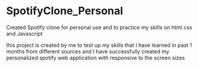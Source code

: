 # SpotifyClone_Personal
Created Spotify clone for personal use and to practice my skills on html css and Javascript

this project is created by me to test up my skills that I have learned in past 1 months from different sources and I have successfully created my personalized spotify web application with responsive to the screen sizes 

